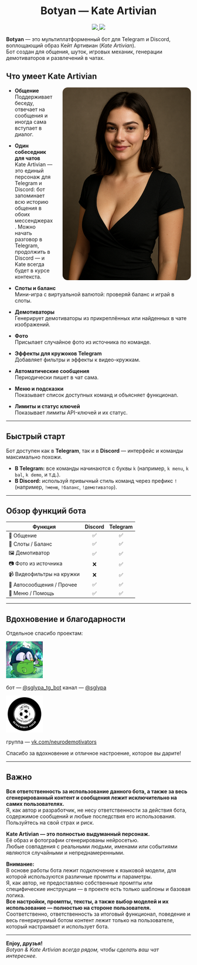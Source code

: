 <h1 align="center">Botyan — Kate Artivian</h1>
<p align="center">
  <a href="https://github.com/TheAndreyZakharov/Botyan/blob/main/README.md">
    <img src="https://img.shields.io/badge/README_Language-English-blue">
  </a>
  <a href="https://github.com/TheAndreyZakharov/Botyan/blob/main/README_RU.md">
    <img src="https://img.shields.io/badge/README_Language-Русский-brightgreen">
  </a>
</p>

**Botyan** — это мультиплатформенный бот для Telegram и Discord, воплощающий образ Кейт Артивиан (*Kate Artivian*).  
Бот создан для общения, шуток, игровых механик, генерации демотиваторов и развлечений в чатах.

## Что умеет Kate Artivian

<img src="source/ChatGPTImage.png" alt="Kate Artivian" align="right" width="350" style="margin-left: 24px; border-radius: 14px;" />

- **Общение**  
  Поддерживает беседу, отвечает на сообщения и иногда сама вступает в диалог.

- **Один собеседник для чатов**  
  Kate Artivian — это единый персонаж для Telegram и Discord: бот запоминает всю историю общения в обоих мессенджерах. Можно начать разговор в Telegram, продолжить в Discord — и Kate всегда будет в курсе контекста.

- **Слоты и баланс**  
  Мини-игра с виртуальной валютой: проверяй баланс и играй в слоты.

- **Демотиваторы**  
  Генерирует демотиваторы из прикреплённых или найденных в чате изображений.

- **Фото**  
  Присылает случайное фото из источника по команде.

- **Эффекты для кружоков Telegram**  
  Добавляет фильтры и эффекты к видео-кружкам.

- **Автоматические сообщения**  
  Периодически пишет в чат сама.

- **Меню и подсказки**  
  Показывает список доступных команд и объясняет функционал.

- **Лимиты и статус ключей**  
  Показывает лимиты API-ключей и их статус.

---

## Быстрый старт

Бот доступен как в **Telegram**, так и в **Discord** — интерфейс и команды максимально похожи.

- **В Telegram:** все команды начинаются с буквы `k` (например, `k menu`, `k bal`, `k demo`, и т.д.).
- **В Discord:** используй привычный стиль команд через префикс `!` (например, `!меню`, `!баланс`, `!демотиватор`).

---

## Обзор функций бота

| Функция                   | Discord | Telegram |
|---------------------------|:-------:|:--------:|
| 💬 Общение                |   ✅    |    ✅    |
| 🎰 Слоты / Баланс         |   ✅    |    ✅    |
| 🖼️ Демотиватор            |   ✅    |    ✅    |
| 📷 Фото из источника      |   ❌    |    ✅    |
| 📹 Видеофильтры на кружки |   ❌    |    ✅    |
| 🧠 Автосообщения / Прочее |   ✅    |    ✅    |
| 📖 Меню / Помощь          |   ✅    |    ✅    |


---

## Вдохновение и благодарности

Отдельное спасибо проектам:

<img src="source/sglypa.jpg" alt="@sglypa" width="100"/>

бот — [@sglypa_tg_bot](https://t.me/sglypa_tg_bot)
канал — [@sglypa](https://t.me/sglypa)

<img src="source/DemoGen.jpg" alt="vk.com/neurodemotivators" width="100"/>

группа — [vk.com/neurodemotivators](https://vk.com/neurodemotivators)

Спасибо за вдохновение и отличное настроение, которое вы дарите!

---

## Важно

**Вся ответственность за использование данного бота, а также за весь сгенерированный контент и сообщения лежит исключительно на самих пользователях.**  
Я, как автор и разработчик, не несу ответственности за действия бота, содержимое сообщений и любые последствия его использования.  
Пользуйтесь на свой страх и риск.

**Kate Artivian — это полностью выдуманный персонаж.**  
Её образ и фотографии сгенерированы нейросетью.  
Любые совпадения с реальными людьми, именами или событиями являются случайными и непреднамеренными.

**Внимание:**  
В основе работы бота лежит подключение к языковой модели, для которой используются различные промпты и параметры.  
Я, как автор, не предоставляю собственные промпты или специфические инструкции — в проекте есть только шаблоны и базовая логика.  
**Все настройки, промпты, тексты, а также выбор моделей и их использование — полностью на стороне пользователя.**  
Соответственно, ответственность за итоговый функционал, поведение и весь генерируемый ботом контент лежит только на пользователе, который настраивает и использует бота.


---

**Enjoy, друзья!**  
*Botyan & Kate Artivian всегда рядом, чтобы сделать ваш чат интереснее.*
